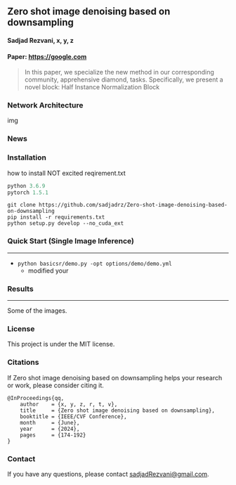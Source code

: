 Zero shot image denoising based on downsampling
---
#### Sadjad Rezvani, x, y, z
#### Paper: https://google.com
> In this paper, we specialize the new method in our corresponding community, apprehensive diamond, tasks. Specifically, we present a novel block: Half Instance Normalization Block
### Network Architecture
img

### News

### Installation
how to  install
NOT excited reqirement.txt 

```python
python 3.6.9
pytorch 1.5.1
```
```
git clone https://github.com/sadjadrz/Zero-shot-image-denoising-based-on-downsampling
pip install -r requirements.txt
python setup.py develop --no_cuda_ext
```

### Quick Start (Single Image Inference)
---
* ```python basicsr/demo.py -opt options/demo/demo.yml```
  * modified your 

### Results

---
Some of the images.

### License

This project is under the MIT license.

### Citations

If Zero shot image denoising based on downsampling helps your research or work, please consider citing it.
```
@InProceedings{qq,
    author    = {x, y, z, r, t, v},
    title     = {Zero shot image denoising based on downsampling},
    booktitle = {IEEE/CVF Conference},
    month     = {June},
    year      = {2024},
    pages     = {174-192}
}
```


### Contact
If you have any questions, please contact sadjadRezvani@gmail.com.

